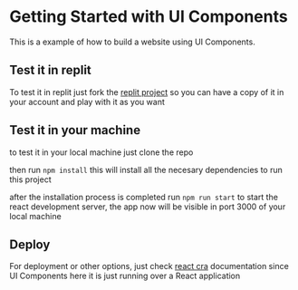 # Getting Started with UI Components

This is a example of how to build a website using UI Components.
## Test it in replit

To test it in replit just fork the [replit project](https://replit.com/@ManuelMartinDev/real-sample-ui-components) so you can have a copy of it in your account and play with it as you want

## Test it in your machine
to test it in your local machine just clone the repo

then run  `npm install` this will install all the necesary dependencies to run this project

after the installation process is completed run `npm run start` to start the react development server, the app now will be visible in port 3000 of your local machine
## Deploy
For deployment or other options, just check [react cra](https://create-react-app.dev/docs/available-scripts) documentation since UI Components here it is just running over a React application 
